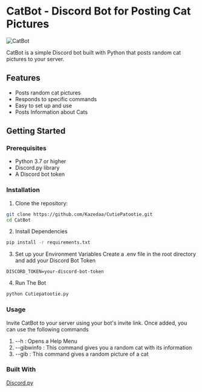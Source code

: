 # CatBot - Discord Bot for Posting Cat Pictures

![CatBot](https://img.shields.io/badge/CatBot-v1.0-brightgreen)

CatBot is a simple Discord bot built with Python that posts random cat pictures to your server.

## Features

- Posts random cat pictures
- Responds to specific commands
- Easy to set up and use
- Posts Information about Cats

## Getting Started

### Prerequisites

- Python 3.7 or higher
- Discord.py library
- A Discord bot token

### Installation

1. Clone the repository:

```bash
git clone https://github.com/Kazedaa/CutiePatootie.git
cd CatBot
```

2. Install Dependencies

```bash
pip install -r requirements.txt
```

3. Set up your Environment Variables
Create a .env file in the root directory and add your Discord Bot Token
```
DISCORD_TOKEN=your-discord-bot-token
```
4. Run The Bot
```bash
python Cutiepatootie.py
```

### Usage 
Invite CatBot to your server using your bot's invite link. Once added, you can use the following commands
1. --h : Opens a Help Menu
2. --gibwinfo : This command gives you a random cat with its information
3. --gib : This command gives a random picture of a cat

### Built With 
   [Discord.py](https://discordpy.readthedocs.io/en/stable/#)
